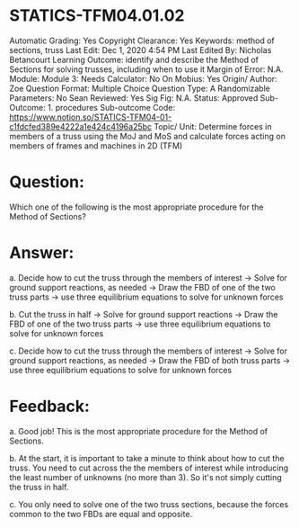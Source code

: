 # STATICS-TFM04.01.02

Automatic Grading: Yes
Copyright Clearance: Yes
Keywords: method of sections, truss
Last Edit: Dec 1, 2020 4:54 PM
Last Edited By: Nicholas Betancourt
Learning Outcome: identify and describe the Method of Sections for solving trusses, including when to use it
Margin of Error: N.A.
Module: Module 3:
Needs Calculator: No
On Mobius: Yes
Origin/ Author: Zoe
Question Format: Multiple Choice
Question Type: A
Randomizable Parameters: No
Sean Reviewed: Yes
Sig Fig: N.A.
Status: Approved
Sub-Outcome: 1. procedures
Sub-outcome Code: https://www.notion.so/STATICS-TFM04-01-c1fdcfed389e4222a1e424c4196a25bc
Topic/ Unit: Determine forces in members of a truss using the MoJ and MoS and calculate forces acting on members of frames and machines in 2D (TFM)

# Question:

Which one of the following is the most appropriate procedure for the Method of Sections?

# Answer:

a. Decide how to cut the truss through the members of interest $\rightarrow$ Solve for ground support reactions, as needed $\rightarrow$ Draw the FBD of one of the two truss parts $\rightarrow$ use three equilibrium equations to solve for unknown forces 

b. Cut the truss in half $\rightarrow$ Solve for ground support reactions $\rightarrow$ Draw the FBD of one of the two truss parts $\rightarrow$ use three equilibrium equations to solve for unknown forces 

c. Decide how to cut the truss through the members of interest $\rightarrow$ Solve for ground support reactions, as needed $\rightarrow$ Draw the FBD of both truss parts $\rightarrow$ use three equilibrium equations to solve for unknown forces 

# Feedback:

a. Good job! This is the most appropriate procedure for the Method of Sections. 

b. At the start, it is important to take a minute to think about how to cut the truss. You need to cut across the the members of interest while introducing the least number of unknowns (no more than 3). So it's not simply cutting the truss in half. 

c. You only need to solve one of the two truss sections, because the forces common to the two FBDs are equal and opposite.